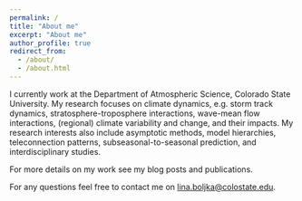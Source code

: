 ```yaml
---
permalink: /
title: "About me"
excerpt: "About me"
author_profile: true
redirect_from: 
  - /about/
  - /about.html
---
```


I currently work at the Department of Atmospheric Science, Colorado State University. My research focuses on climate dynamics, e.g. storm track dynamics, stratosphere-troposphere interactions, wave-mean flow interactions, (regional) climate variability and change, and their impacts. My research interests also include asymptotic methods, model hierarchies, teleconnection patterns, subseasonal-to-seasonal prediction, and interdisciplinary studies.

For more details on my work see my blog posts and publications. 

For any questions feel free to contact me on lina.boljka@colostate.edu.


